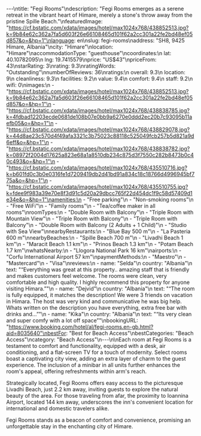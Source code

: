 ---\ntitle: "Fegi Rooms"\ndescription: "Fegi Rooms emerges as a serene retreat in the vibrant heart of Himare, merely a stone's throw away from the pristine Spille Beach."\nfeaturedImage: "https://cf.bstatic.com/xdata/images/hotel/max1024x768/438852513.jpg?k=9b84e62c362a7fa5d603f26e66108465d101f62a2cc301a22fe2bd48ef05d857&o=&hp=1"\nlanguage: en\nslug: fegi-rooms\naddress: "SH8, 9425 Himare, Albania"\ncity: "Himare"\nlocation: "Himare"\naccommodationType: "guesthouse"\ncoordinates:\n  lat: 40.10782095\n  lng: 19.7415579\nprice: "US$43"\npriceFrom: 43\nstarRating: 3\nrating: 9.3\nratingWords: "Outstanding"\nnumberOfReviews: 36\nratings:\n  overall: 9.3\n  location: 9\n  cleanliness: 9.3\n  facilities: 9.2\n  value: 9.4\n  comfort: 9.4\n  staff: 9.2\n  wifi: 0\nimages:\n  - "https://cf.bstatic.com/xdata/images/hotel/max1024x768/438852513.jpg?k=9b84e62c362a7fa5d603f26e66108465d101f62a2cc301a22fe2bd48ef05d857&o=&hp=1"\n  - "https://cf.bstatic.com/xdata/images/hotel/max1024x768/438838785.jpg?k=4fdbad12203ecde0681de108b07e0bb9a6270e0ddd2ec20b7c93095b11aefb05&o=&hp=1"\n  - "https://cf.bstatic.com/xdata/images/hotel/max1024x768/438829078.jpg?k=44d8ae23c570d4f49afa3321c3b75023c88118c525049fcb257b5d821a9d6eff&o=&hp=1"\n  - "https://cf.bstatic.com/xdata/images/hotel/max1024x768/438838782.jpg?k=08972f2004d17625a823e68a1a8510db234c875d3f7550c282b8473b0c40c493&o=&hp=1"\n  - "https://cf.bstatic.com/xdata/images/hotel/max1024x768/435510716.jpg?k=b601fd0c3b0e0316fe1d7209419db2d41bd91a834c18c18766d4996945bf775a&o=&hp=1"\n  - "https://cf.bstatic.com/xdata/images/hotel/max1024x768/435510755.jpg?k=fdee9f983a39e70e8f3d91c5d20a29dbcc765f22d454dc1f9c58d57409d1e34e&o=&hp=1"\namenities:\n  - "Free parking"\n  - "Non-smoking rooms"\n  - "Free WiFi"\n  - "Family rooms"\n  - "Tea/coffee maker in all rooms"\nroomTypes:\n  - "Double Room with Balcony"\n  - "Triple Room with Mountain View"\n  - "Triple Room with Balcony"\n  - "Triple Room with Balcony"\n  - "Double Room with Balcony (2 Adults + 1 Child)"\n  - "Studio with Sea View"\nnearbyRestaurants:\n  - "Blue Bay 500 m"\n  - "La Pasteria 600 m"\nnearbyBeaches:\n  - "Spille Beach 700 m"\n  - "Livadhi Beach 1 km"\n  - "Maracit Beach 1.1 km"\n  - "Prinos Beach 1.3 km"\n  - "Potam Beach 1.7 km"\nwhatsNearby:\n  - "Llogora National Park 16 km"\nairports:\n  - "Corfu International Airport 57 km"\npaymentMethods:\n  - "Maestro"\n  - "Mastercard"\n  - "Visa"\nreviews:\n  - name: "Selda"\n    country: "Albania"\n    text: "“Everything was great at this property.. amazing staff that is friendly and makes customers feel welcome. The rooms were clean, very comfortable and high quality. I highly recommend this property for anyone visiting Himara.”"\n  - name: "Dejvid"\n    country: "Albania"\n    text: "“The room is fully equipped, it matches the description! We were 3 friends on vacation in Himara. The host was very kind and communicative he was big help. Whats written on the description you have everything, extra free bar with drinks and...”"\n  - name: "Kika"\n    country: "Albania"\n    text: "“Its very clean and super comfy with a lot off space”"\nbookingURL: "https://www.booking.com/hotel/al/fegi-rooms.en-gb.html?aid=8035640"\nbestFor: "Best for Beach Access"\nbestCategories: "Beach Access"\ncategory: "Beach Access"\n---\n\nEach room at Fegi Rooms is a testament to comfort and functionality, equipped with a desk, air conditioning, and a flat-screen TV for a touch of modernity. Select rooms boast a captivating city view, adding an extra layer of charm to the guest experience. The inclusion of a minibar in all units further enhances the room's appeal, offering refreshments within arm's reach.

Strategically located, Fegi Rooms offers easy access to the picturesque Livadhi Beach, just 2.2 km away, inviting guests to explore the natural beauty of the area. For those traveling from afar, the proximity to Ioannina Airport, located 144 km away, underscores the inn's convenient location for international and domestic travelers alike.

Fegi Rooms stands as a beacon of comfort and convenience, promising an unforgettable stay in the enchanting city of Himare.